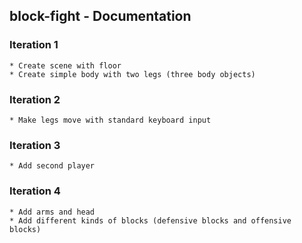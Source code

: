 ## block-fight - Documentation

### Iteration 1

    * Create scene with floor
    * Create simple body with two legs (three body objects)

### Iteration 2

    * Make legs move with standard keyboard input

### Iteration 3

    * Add second player

### Iteration 4

    * Add arms and head
    * Add different kinds of blocks (defensive blocks and offensive blocks)